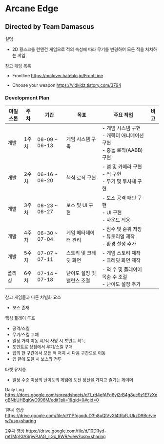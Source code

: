 # Arcane Edge   
## Directed by Team Damascus

설명
- 2D 횡스크롤 런앤건 게임으로 적의 속성에 따라 무기를 변경하여 모든 적을 처치하는 게임

참고 게임 목록
- Frontline
https://mclover.hateblo.jp/FrontLine

- Choose your weapon
https://vidkidz.tistory.com/3794

### Development Plan

| 마일스톤 | 주차 | 기간 | 목표 | 주요 작업 | 비고 |
|----------|------|-------|-------|------------|------|
| 개발 | 1주차 | 06-09 ~ 06-13 | 게임 시스템 구축 | - 게임 시스템 구현 <br>- 캐릭터 애니메이션 구현 <br>- 충돌 로직(AABB) 구현  |  |
| 개발 | 2주차 | 06-16 ~ 06-20 | 핵심 로직 구현 | - 맵 및 카메라 구현 <br>- 적 구현 <br>- 무기 및 투사체 구현|  |
| 개발 | 3주차 | 06-23 ~ 06-27 | 보스 및 UI 구현 | - 보스 공격 패턴 구현 <br>- UI 구현  <br>- 사운드 적용|  |
| 개발 | 4주차 | 06-30 ~ 07-04 | 게임 메타데이터 관리 | - 점수 및 순위 저장 <br> - 튜토리얼 제작 <br> - 환경 설정 추가  |  |
| 개발 | 5주차 | 07-07 ~ 07-11 | 스토리 및 크레딧 화면 | - 게임 스토리 제작 <br> - 크레딧 화면 제작 |  |
| 폴리싱 | 6주차 | 07-14 ~ 07-18 | 난이도 설정 및 밸런스 조절 | - 적 수 및 플레이어 목숨 수 조절 <br> - 난이도 설정 추가 |  |

참고 게임들과 다른 차별화 요소
- 보스 존재

핵심 플레이 루프
- 공격/스킬
- 무기/스킬 교체
- 일정 거리 이동 시/적 사망 시 포인트 획득
- 포인트로 상점에서 무기/스킬 구매
- 맵의 한 구간에서 모든 적 처치 시 다음 구간으로 이동
- 맵 끝에 도달 시 보스와 전투

타겟 유저층
- 일정 수준 이상의 난이도의 게임에 도전 정신을 가지고 즐기는 게이머
  
Daily Log 
https://docs.google.com/spreadsheets/d/1_rd4efAFq6yj2rB4g8uc9z1E7zXegBNbUHBqKwO996M/edit?pli=1&gid=0#gid=0

1주차 영상
https://drive.google.com/file/d/11PfgaqduD3h8pQlVvXl4tRaPJUkzD9Bo/view?usp=sharing

2주차 영상
https://drive.google.com/file/d/10DRyd-ret1Mp1GASrjwPJAG_jIGx_9WR/view?usp=sharing
